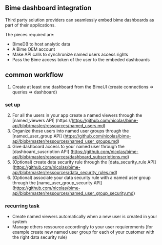 Bime dashboard integration
--------------------------

Third party solution providers can seamlessly embed bime dashboards as part of their applications.

The pieces required are:
* BimeDB to host analytic data
* A Bime OEM account
* Make API calls to synchronize named users access rights
* Pass the Bime access token of the user to the embeded dashboards

common workflow
---------------
1. Create at least one dashboard from the BimeUI (create connections => queries => dashboard)

### set up
2. For all the users in your app create a named viewers through the [named_viewers API] (https://https://github.com/nicolas/bime-api/blob/master/ressources/named_users.md)
3. Organize those users into named user groups through the [named_user_group API] (https://github.com/nicolas/bime-api/blob/master/ressources/named_user_groups.md)
4. Give dashboard access to your named user through the [dashboard_suscription API] (https://github.com/nicolas/bime-api/blob/master/ressources/dashboard_subscriptions.md)
5. (Optional) create data security rule through the [data_security_rule API] (https://github.com/nicolas/bime-api/blob/master/ressources/data_security_rules.md)
6. (Optional) associate your data security rule with a named user group through the [name_user_group_security API] (https://github.com/nicolas/bime-api/blob/master/ressources/named_user_group_security.md)


### recurring task
* Create named viewers automatically when a new user is created in your system
* Manage others ressource accordingly to your user requierements (for example create new named user group for each of your customer with the right data security rule)